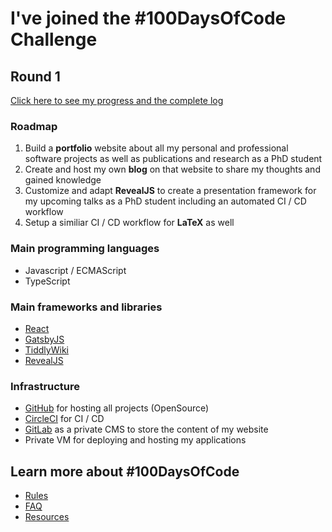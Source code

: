 # I've joined the #100DaysOfCode Challenge

## Round 1

[Click here to see my progress and the complete log](r1-log.md)

### Roadmap

1. Build a **portfolio** website about all my personal and professional software projects as well as publications and research as a PhD student
2. Create and host my own **blog** on that website to share my thoughts and gained knowledge
3. Customize and adapt **RevealJS** to create a presentation framework for my upcoming talks as a PhD student including an automated CI / CD workflow
4. Setup a similiar CI / CD workflow for **LaTeX** as well

### Main programming languages

- Javascript / ECMAScript
- TypeScript

### Main frameworks and libraries

- [React](https://reactjs.org)
- [GatsbyJS](https://gatsbyjs.com)
- [TiddlyWiki](https://tiddlywiki.com/)
- [RevealJS](https://revealjs.com)

### Infrastructure

- [GitHub](https://github.com) for hosting all projects (OpenSource)
- [CircleCI](https://circleci.com) for CI / CD
- [GitLab](https://gitlab.com) as a private CMS to store the content of my website
- Private VM for deploying and hosting my applications

## Learn more about #100DaysOfCode

- [Rules](rules.md)
- [FAQ](FAQ.md)
- [Resources](resources.md)
